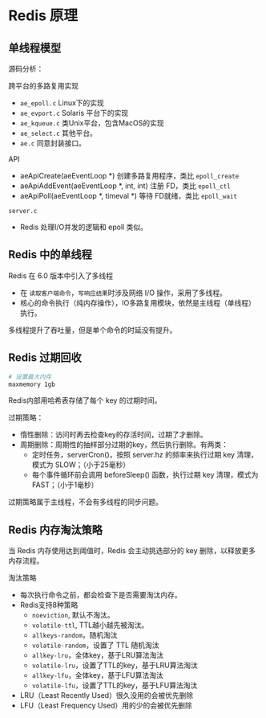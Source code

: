 # Redis 原理

## 单线程模型

源码分析：

跨平台的多路复用实现
- `ae_epoll.c` Linux下的实现
- `ae_evport.c` Solaris 平台下的实现
- `ae_kqueue.c` 类Unix平台，包含MacOS的实现
- `ae_select.c` 其他平台。
- `ae.c` 同意封装接口。

API
- aeApiCreate(aeEventLoop *) 创建多路复用程序，类比 `epoll_create`
- aeApiAddEvent(aeEventLoop *, int, int) 注册 FD，类比 `epoll_ctl`
- aeApiPoll(aeEventLoop *, timeval *) 等待 FD就绪，类比 `epoll_wait`

`server.c`
- Redis 处理I/O并发的逻辑和 epoll 类似。

## Redis 中的单线程

Redis 在 6.0 版本中引入了多线程
- 在 `读取客户端命令`，`写响应结果`时涉及网络 I/O 操作，采用了多线程。
- 核心的命令执行（纯内存操作），IO多路复用模块，依然是主线程（单线程）执行。

多线程提升了吞吐量，但是单个命令的时延没有提升。

## Redis 过期回收

```bash
# 设置最大内存
maxmemory 1gb

```

Redis内部用哈希表存储了每个 key 的过期时间。

过期策略：
- 惰性删除：访问时再去检查key的存活时间，过期了才删除。
- 周期删除：周期性的抽样部分过期的key，然后执行删除。有两类：
    - 定时任务，serverCron()，按照 server.hz 的频率来执行过期 key 清理，模式为 SLOW；（小于25毫秒）
    - 每个事件循环前会调用 beforeSleep() 函数，执行过期 key 清理，模式为 FAST；（小于1毫秒）

过期策略属于主线程，不会有多线程的同步问题。

## Redis 内存淘汰策略

当 Redis 内存使用达到阈值时，Redis 会主动挑选部分的 key 删除，以释放更多内存流程。

淘汰策略
- 每次执行命令之前，都会检查下是否需要淘汰内存。
- Redis支持8种策略
    - `noeviction`, 默认不淘汰。
    - `volatile-ttl`, TTL越小越先被淘汰。
    - `allkeys-random`，随机淘汰
    - `volatile-random`，设置了 TTL 随机淘汰
    - `allkey-lru`，全体key，基于LRU算法淘汰
    - `volatile-lru`，设置了TTL的key，基于LRU算法淘汰
    - `allkey-lfu`，全体key，基于LFU算法淘汰
    - `volatile-lfu`，设置了TTL的key，基于LFU算法淘汰
- LRU（Least Recently Used）很久没用的会被优先删除
- LFU（Least Frequency Used）用的少的会被优先删除
